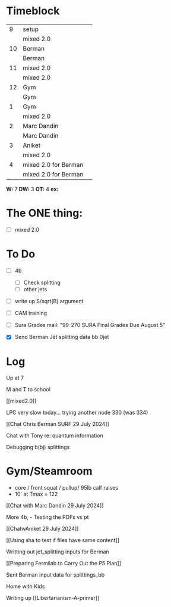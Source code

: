 # Timeblock

|     |                      |     |
| --- | -------------------- | --- |
| 9   | setup                |     |
|     | mixed 2.0            |     |
| 10  | Berman               |     |
|     | Berman               |     |
| 11  | mixed 2.0            |     |
|     | mixed 2.0            |     |
| 12  | Gym                  |     |
|     | Gym                  |     |
| 1   | Gym                  |     |
|     | mixed 2.0            |     |
| 2   | Marc Dandin          |     |
|     | Marc Dandin          |     |
| 3   | Aniket               |     |
|     | mixed 2.0            |     |
| 4   | mixed 2.0 for Berman |     |
|     | mixed 2.0 for Berman |     |

**W:** 7 
**DW:** 3 
**OT:** 4
**ex:**

# The ONE thing: 
- [ ] mixed 2.0


# To Do
- [ ]  4b
	 - [ ] Check splitting
	 - [ ] other jets
- [ ] write up S/sqrt(B) argument
- [ ] CAM training
- [ ] Sura Grades mail: "99-270 SURA Final Grades Due August 5"
- [x] Send Berman Jet splitting data bb 0jet


# Log

Up at 7 

M and T to school

[[mixed2.0]]

LPC very slow today... trying another node 330  (was 334)

[[Chat Chris Berman SURF 29 July 2024]]

Chat with Tony re: quantum information 

Debugging b(bj) splittings

# Gym/Steamroom
- core / front squat / pullup/ 95lb calf raises
- 10' at Tmax = 122

[[Chat with Marc Dandin 29 July 2024]]

More 4b,
	- Testing the PDFs vs pt

[[ChatwAniket 29 July 2024]]

[[Using sha to test if files have same content]]

Writting out jet_splitting inputs for Berman

[[Preparing Fermilab to Carry Out the P5 Plan]]

Sent Berman input data for splittings_bb

Home with Kids

Writing up [[Libertarianism-A-primer]]


